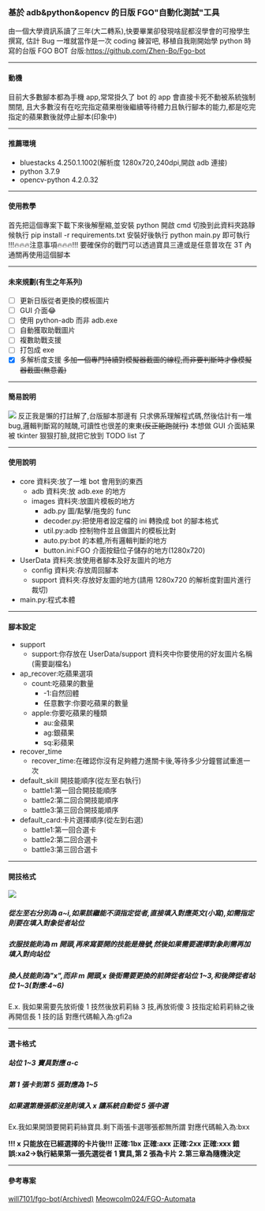 ### 基於 adb&python&opencv 的日版 FGO"自動化測試"工具

由一個大學資訊系讀了三年(大二轉系),快要畢業卻發現啥屁都沒學會的可撥學生撰寫,
估計 Bug 一堆就當作是一次 coding 練習吧,
移植自我剛開始學 python 時寫的台版 FGO BOT
台版:https://github.com/Zhen-Bo/Fgo-bot

---

#### 動機

目前大多數腳本都為手機 app,常常掛久了 bot 的 app 會直接卡死不動被系統強制關閉,
且大多數沒有在吃完指定蘋果樹後繼續等待體力且執行腳本的能力,都是吃完指定的蘋果數後就停止腳本(印象中)

---

#### 推薦環境

- bluestacks 4.250.1.1002(解析度 1280x720,240dpi,開啟 adb 連接)
- python 3.7.9
- opencv-python 4.2.0.32

---

#### 使用教學

首先把這個專案下載下來後解壓縮,並安裝 python
開啟 cmd 切換到此資料夾路靜候執行 pip install -r requirements.txt
安裝好後執行 python main.py 即可執行
!!!:fire::fire::fire:注意事項:fire::fire::fire:!!!
要確保你的戰鬥可以透過寶具三連或是任意普攻在 3T 內通關再使用這個腳本

---

#### 未來規劃(有生之年系列)

- [ ] 更新日版從者更換的模板圖片
- [ ] GUI 介面:joy:
- [ ] 使用 python-adb 而非 adb.exe
- [ ] 自動獲取助戰圖片
- [ ] 複數助戰支援
- [ ] 打包成 exe
- [x] 多解析度支援
      ~~多加一個專門持續對模擬器截圖的線程,而非要判斷時才像模擬器截圖(無意義)~~

---

#### 簡易說明

![](https://cdn.discordapp.com/attachments/702882288182099988/796951229238345728/-53_-_AlanWang_-_.JPG)
反正我是懶的打註解了,台版腳本那邊有
只求佛系理解程式碼,然後估計有一堆 bug,邏輯判斷寫的賊醜,可讀性也很差的東東~~(反正能跑就行)~~
本想做 GUI 介面結果被 tkinter 狠狠打臉,就把它放到 TODO list 了

---

#### 使用說明

- core 資料夾:放了一堆 bot 會用到的東西
  - adb 資料夾:放 adb.exe 的地方
  - images 資料夾:放圖片模板的地方
    - adb.py 圖/點擊/拖曳的 func
    - decoder.py:把使用者設定檔的 ini 轉換成 bot 的腳本格式
    - util.py:adb 控制物件並且做圖片的模板比對
    - auto.py:bot 的本體,所有邏輯判斷的地方
    - button.ini:FGO 介面按鈕位子儲存的地方(1280x720)
- UserData 資料夾:放使用者腳本及好友圖片的地方
  - config 資料夾:存放周回腳本
  - support 資料夾:存放好友圖的地方(請用 1280x720 的解析度對圖片進行裁切)
- main.py:程式本體

---

#### 腳本設定

- support
  - support:你存放在 UserData/support 資料夾中你要使用的好友圖片名稱(需要副檔名)
- ap_recover:吃蘋果選項
  - count:吃蘋果的數量
    - -1:自然回體
    - 任意數字:你要吃蘋果的數量
  - apple:你要吃蘋果的種類
    - au:金蘋果
    - ag:銀蘋果
    - sq:彩蘋果
- recover_time
  - recover_time:在確認你沒有足夠體力進關卡後,等待多少分鐘嘗試重進一次
- default_skill 開技能順序(從左至右執行)
  - battle1:第一回合開技能順序
  - battle2:第二回合開技能順序
  - battle3:第三回合開技能順序
- default_card:卡片選擇順序(從左到右選)
  - battle1:第一回合選卡
  - battle2:第二回合選卡
  - battle3:第三回合選卡

---

#### 開技格式

![](https://cdn.discordapp.com/attachments/702882288182099988/796963836585967656/unknown.png)

##### 從左至右分別為 a~i,如果該繼能不須指定從者,直接填入對應英文(小寫),如需指定則要在填入對象從者站位

##### 衣服技能則為 m 開頭,再來寫要開的技能是幾號,然後如果需要選擇對象則需再加填入對向站位

##### 換人技能則為"x",而非 m 開頭,x 後街需要更換的前牌從者站位 1~3,和後牌從者站位 1~3(對應:4~6)

E.x.
我如果需要先放術傻 1 技然後放莉莉絲 3 技,再放術傻 3 技指定給莉莉絲之後再開信長 1 技的話
對應代碼輸入為:gfi2a

---

#### 選卡格式

##### 站位 1~3 寶具對應 a-c

##### 第 1 張卡到第 5 張對應為 1~5

##### 如果選第幾張都沒差則填入 x 讓系統自動從 5 張中選

Ex.我如果開頭要開莉莉絲寶具.剩下兩張卡選哪張都無所謂
對應代碼輸入為:bxx

**!!! x 只能放在已經選擇的卡片後!!!
正確:1bx
正確:axx
正確:2xx
正確:xxx
錯誤:xa2->執行結果第一張先選從者 1 寶具,第 2 張為卡片 2.第三章為隨機決定**

---

#### 參考專案

[will7101/fgo-bot(Archived)](https://github.com/will7101/fgo-bot)
[Meowcolm024/FGO-Automata](https://github.com/Meowcolm024/FGO-Automata)
